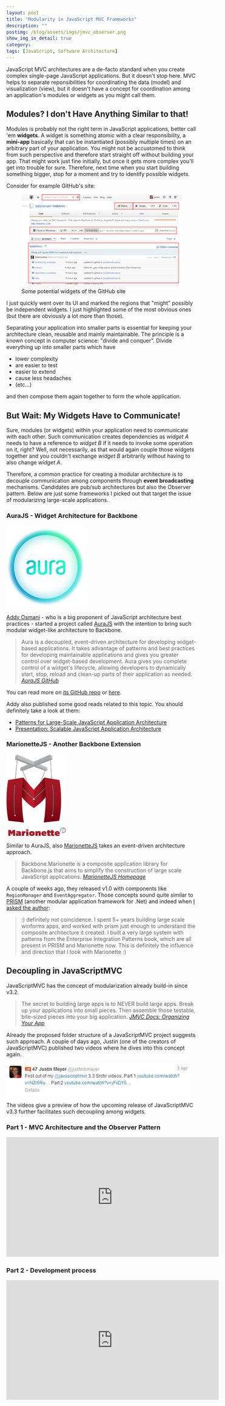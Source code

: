```yaml
---
layout: post
title: "Modularity in JavaScript MVC Frameworks"
description: ""
postimg: /blog/assets/imgs/jmvc_observer.png
show_img_in_detail: true
category: 
tags: [JavaScript, Software Architecture]
---
```


JavaScript MVC architectures are a de-facto standard when you create complex single-page JavaScript applications. But it doesn't stop here. MVC helps to separate reponsibilities for coordinating the data (model) and visualization (view), but it doesn't have a concept for coordination among an application's modules or widgets as you might call them.

## Modules? I don't Have Anything Similar to that!

Modules is probably not the right term in JavaScript applications, better call 'em **widgets**. A widget is something atomic with a clear responsibility, a **mini-app** basically that can be instantiated (possibly multiple times) on an arbitrary part of your application. You might not be accustomed to think from such perspective and therefore start straight off without building your app. That might work just fine initially, but once it gets more complex you'll get into trouble for sure. Therefore, next time when you start building something bigger, stop for a moment and try to identify possible widgets.

Consider for example GitHub's site:

<figure>
    <img src="/blog/assets/imgs/githubsite_modular_widgets.png" />
    <figcaption>Some potential widgets of the GitHub site</figcaption>
</figure>

I just quickly went over its UI and marked the regions that "might" possibly be independent widgets. I just highlighted some of the most obvious ones (but there are obviously a lot more than those).

Separating your application into smaller parts is essential for keeping your architecture clean, reusable and mainly maintainable. The principle is a known concept in computer science: "divide and conquer". Divide everything up into smaller parts which have

- lower complexity
- are easier to test
- easier to extend
- cause less headaches
- (etc...)

and then compose them again together to form the whole application.

## But Wait: My Widgets Have to Communicate!

Sure, modules (or widgets) within your application need to communicate with each other. Such communication creates dependencies as _widget A_ needs to have a reference to _widget B_ if it needs to invoke some operation on it, right? Well, not necessarily, as that would again couple those widgets together and you couldn't exchange _widget B_ arbitrarily without having to also change _widget A_.

Therefore, a common practice for creating a modular architecture is to decouple communication among components through **event broadcasting** mechanisms. Candidates are pub/sub architectures but also the Observer pattern. Below are just some frameworks I picked out that target the issue of modularizing large-scale applications.

### AuraJS - Widget Architecture for Backbone

![](/blog/assets/imgs/aurajslogo.png)

[Addy Osmani](https://twitter.com/addy) - who is a big proponent of JavaScript architecture best practices - started a project called [AuraJS](https://github.com/aurajs) with the intention to bring such modular widget-like architecture to Backbone. 

> Aura is a decoupled, event-driven architecture for developing widget-based applications. It takes advantage of patterns and best practices for developing maintainable applications and gives you greater control over widget-based development. Aura gives you complete control of a widget's lifecycle, allowing developers to dynamically start, stop, reload and clean-up parts of their application as needed. <cite><a href="https://github.com/aurajs/aura">AuraJS GitHub</a></cite>

You can read more on [its GitHub repo](https://github.com/aurajs/aura) or [here](http://addyosmani.github.io/aura/).

Addy also published some good reads related to this topic. You should definitely take a look at them:

- [Patterns for Large-Scale JavaScript Application Architecture](http://addyosmani.com/largescalejavascript/)
- [Presentation: Scalable JavaScript Application Architecture](http://www.slideshare.net/nzakas/scalable-javascript-application-architecture)

### MarionetteJS - Another Backbone Extension

![](/blog/assets/imgs/marionettejs_logo.png)

Similar to AuraJS, also [MarionetteJS](http://marionettejs.com/) takes an event-driven architecture approach. 

> Backbone.Marionette is a composite application library for Backbone.js that aims to simplify the construction of large scale JavaScript applications. <cite><a href="http://marionettejs.com/">MarionetteJS Homepage</a></cite>

A couple of weeks ago, they released v1.0 with components like `RegionManager` and `EventAggregator`. Those concepts sound quite similar to [PRISM](http://compositewpf.codeplex.com/) (another modular application framework for .Net) and indeed when [I asked the author](http://lostechies.com/derickbailey/2013/03/25/marionettejs-v1-0-now-with-stickers/#comment-842786661):

<blockquote>
    <p>:) definitely not coincidence. I spent 5+ years building large scale winforms apps, and worked with prism just enough to understand the composite architecture it created. I built a very large system with patterns from the Enterprise Integration Patterns book, which are all present in PRISM and Marionette now. This is definitely the influence and direction that I took with Marionette :)</p>
</blockquote>

## Decoupling in JavaScriptMVC

JavaScriptMVC has the concept of modularization already build-in since v3.2.

> The secret to building large apps is to NEVER build large apps. Break up your applications into small pieces. Then assemble those testable, bite-sized pieces into your big application. <cite><a href="http://javascriptmvc.com/docs.html#!organizing">JMVC Docs: Organizing Your App</a></cite>

Already the proposed folder structure of a JavaScriptMVC project suggests such approach. A couple of days ago, Justin (one of the creators of JavaScriptMVC) published two videos where he dives into this concept again.

![](/blog/assets/imgs/jmvc_justin_tweet.png)

The videos give a preview of how the upcoming release of JavaScriptMVC v3.3 further facilitates such decoupling among widgets.

### Part 1 - MVC Architecture and the Observer Pattern

<iframe width="560" height="315" src="http://www.youtube.com/embed/NZi5Ru4KVug" frameborder="0" allowfullscreen="allowfullscreen"> </iframe>

### Part 2 - Development process

<iframe width="560" height="315" src="http://www.youtube.com/embed/yFxDY5SQQp4" frameborder="0" allowfullscreen="allowfullscreen"> </iframe>
